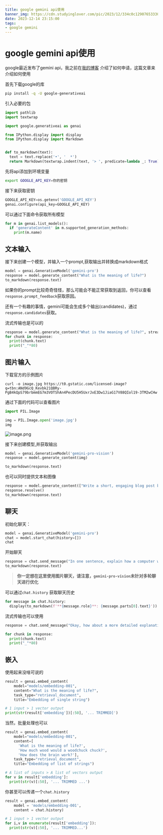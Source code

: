 ```yaml
---
title: google gemini api使用
banner_img: https://cdn.studyinglover.com/pic/2023/12/334c0c129076533308cbc7e03f8c55be.png
date: 2023-12-14 23:15:00
tags:
- google gemini
---
```


# google gemini api使用
google最近发布了gemini api，我之前在[我的博客](https://studyinglover.com/2023/12/14/google%20gemini%20api%E7%94%B3%E8%AF%B7/) 介绍了如何申请，这篇文章来介绍如何使用

首先下载google的库
```bash
pip install -q -U google-generativeai
```

引入必要的包
```python
import pathlib
import textwrap

import google.generativeai as genai

from IPython.display import display
from IPython.display import Markdown


def to_markdown(text):
  text = text.replace('•', '  *')
  return Markdown(textwrap.indent(text, '> ', predicate=lambda _: True))
```

先将api添加到环境变量
```bash
export GOOGLE_API_KEY=你的密钥
```

接下来获取密钥
```python
GOOGLE_API_KEY=os.getenv('GOOGLE_API_KEY')
genai.configure(api_key=GOOGLE_API_KEY)
```

可以通过下面命令获取所有模型
```python
for m in genai.list_models():
  if 'generateContent' in m.supported_generation_methods:
    print(m.name)
```


## 文本输入
接下来创建一个模型，并输入一个prompt,获取输出并转换成markdown格式
```python
model = genai.GenerativeModel('gemini-pro')
response = model.generate_content("What is the meaning of life?")
to_markdown(response.text)
```
如果你的prompt比较奇奇怪怪，那么可能会不能正常获取到返回，你可以查看`response.prompt_feedback`获取原因。

还有一个有趣的事情，gemini可能会生成多个输出(candidates)，通过`response.candidates`获取。

流式传输也是可以的
```python
response = model.generate_content("What is the meaning of life?", stream=True)
for chunk in response:
  print(chunk.text)
  print("_"*80)
```

## 图片输入
下载官方的示例图片
```
curl -o image.jpg https://t0.gstatic.com/licensed-image?q=tbn:ANd9GcQ_Kevbk21QBRy-PgB4kQpS79brbmmEG7m3VOTShAn4PecDU5H5UxrJxE3Dw1JiaG17V88QIol19-3TM2wCHw
```
通过下面的代码可以查看图片
```python
import PIL.Image

img = PIL.Image.open('image.jpg')
img
```
![image.png](https://cdn.studyinglover.com/pic/2023/12/1042f6e0b6fa63d40f96fcd18fcf4be8.png)

接下来创建模型,并获取输出
```python
model = genai.GenerativeModel('gemini-pro-vision')
response = model.generate_content(img)

to_markdown(response.text)
```

也可以同时提供文本和图像
```python
response = model.generate_content(["Write a short, engaging blog post based on this picture. It should include a description of the meal in the photo and talk about my journey meal prepping.", img], stream=True)
response.resolve()
to_markdown(response.text)
```

## 聊天
初始化聊天：

```python
model = genai.GenerativeModel('gemini-pro')
chat = model.start_chat(history=[])
chat
```

开始聊天
```python
response = chat.send_message("In one sentence, explain how a computer works to a young child.")
to_markdown(response.text)
```

> **你一定想在这里使用图片聊天，请注意，`gemini-pro-vision`未针对多轮聊天进行优化**

可以通过`chat.history` 获取聊天历史
```python
for message in chat.history:
  display(to_markdown(f'**{message.role}**: {message.parts[0].text}'))
```

流式传输也可以使用
```python
response = chat.send_message("Okay, how about a more detailed explanation to a high schooler?", stream=True)

for chunk in response:
  print(chunk.text)
  print("_"*80)
```

## 嵌入
使用起来没啥可说的
```python
result = genai.embed_content(
    model="models/embedding-001",
    content="What is the meaning of life?",
    task_type="retrieval_document",
    title="Embedding of single string")

# 1 input > 1 vector output
print(str(result['embedding'])[:50], '... TRIMMED]')
```

当然，批量处理也可以
```python
result = genai.embed_content(
    model="models/embedding-001",
    content=[
      'What is the meaning of life?',
      'How much wood would a woodchuck chuck?',
      'How does the brain work?'],
    task_type="retrieval_document",
    title="Embedding of list of strings")

# A list of inputs > A list of vectors output
for v in result['embedding']:
  print(str(v)[:50], '... TRIMMED ...')
```

你甚至可以传递一个`chat.history`
```python
result = genai.embed_content(
    model = 'models/embedding-001',
    content = chat.history)

# 1 input > 1 vector output
for i,v in enumerate(result['embedding']):
  print(str(v)[:50], '... TRIMMED...')
```